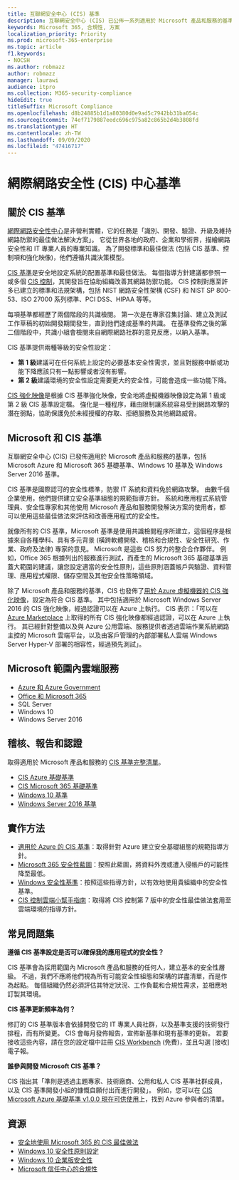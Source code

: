 ```yaml
---
title: 互聯網安全中心 (CIS) 基準
description: 互聯網安全中心 (CIS) 已公佈一系列適用於 Microsoft 產品和服務的基準
keywords: Microsoft 365, 合規性, 方案
localization_priority: Priority
ms.prod: microsoft-365-enterprise
ms.topic: article
f1.keywords:
- NOCSH
ms.author: robmazz
author: robmazz
manager: laurawi
audience: itpro
ms.collection: M365-security-compliance
hideEdit: true
titleSuffix: Microsoft Compliance
ms.openlocfilehash: d8b24885b1d1a80380d0e9ad5c7942bb31ba054c
ms.sourcegitcommit: 74ef7179887eedc696c975a82c865b2d4b3808fd
ms.translationtype: HT
ms.contentlocale: zh-TW
ms.lasthandoff: 09/09/2020
ms.locfileid: "47416717"
---
```

# <a name="center-for-internet-security-cis-benchmarks"></a>網際網路安全性 (CIS) 中心基準

## <a name="about-cis-benchmarks"></a>關於 CIS 基準

[網際網路安全性中心](https://www.cisecurity.org/)是非營利實體，它的任務是「識別、開發、驗證、升級及維持網路防禦的最佳做法解決方案」。 它從世界各地的政府、企業和學術界，描繪網路安全性和 IT 專業人員的專業知識。 為了開發標準和最佳做法 (包括 CIS 基準、控制項和強化映像)，他們遵循共識決策模型。  
  
[CIS 基準](https://www.cisecurity.org/cis-benchmarks/)是安全地設定系統的配置基準和最佳做法。 每個指導方針建議都參照一或多個 [CIS 控制](https://www.cisecurity.org/controls/)，其開發旨在協助組織改善其網路防禦功能。 CIS 控制對應至許多已建立的標準和法規架構，包括 NIST 網路安全性架構 (CSF) 和 NIST SP 800-53、ISO 27000 系列標準、PCI DSS、HIPAA 等等。  
  
每項基準都經歷了兩個階段的共識檢閱。 第一次是在專家召集討論、建立及測試工作草稿的初始開發期間發生，直到他們達成基準的共識。 在基準發佈之後的第二個階段中，共識小組會檢閱來自網際網路社群的意見反應，以納入基準。  
  
CIS 基準提供兩種等級的安全性設定：

- **第 1 級**建議可在任何系統上設定的必要基本安全性需求，並且對服務中斷或功能下降應該只有一點影響或者沒有影響。
- **第 2 級**建議環境的安全性設定需要更大的安全性，可能會造成一些功能下降。

[CIS 強化映像](https://www.cisecurity.org/blog/cis-hardened-images-now-in-microsoft-azure-marketplace/)是根據 CIS 基準強化映像，安全地將虛擬機器映像設定為第 1 級或第 2 級 CIS 基準設定檔。 強化是一種程序，藉由限制讓系統容易受到網路攻擊的潛在弱點，協助保護免於未經授權的存取、拒絕服務及其他網路威脅。

## <a name="microsoft-and-the-cis-benchmarks"></a>Microsoft 和 CIS 基準

互聯網安全中心 (CIS) 已發佈適用於 Microsoft 產品和服務的基準，包括 Microsoft Azure 和 Microsoft 365 基礎基準、Windows 10 基準及 Windows Server 2016 基準。  
  
CIS 基準是國際認可的安全性標準，防禦 IT 系統和資料免於網路攻擊。 由數千個企業使用，他們提供建立安全基準組態的規範指導方針。 系統和應用程式系統管理員、安全性專家和其他使用 Microsoft 產品和服務開發解決方案的使用者，都可以使用這些最佳做法來評估和改善應用程式的安全性。  
  
就像所有的 CIS 基準，Microsoft 基準是使用共識檢閱程序所建立，這個程序是根據來自各種學科、具有多元背景 (橫跨軟體開發、稽核和合規性、安全性研究、作業、政府及法律) 專家的意見。 Microsoft 是這些 CIS 努力的整合合作夥伴。 例如，Office 365 根據列出的服務進行測試，而產生的 Microsoft 365 基礎基準涵蓋大範圍的建議，讓您設定適當的安全性原則，這些原則涵蓋帳戶與驗證、資料管理、應用程式權限、儲存空間及其他安全性策略領域。  
  
除了 Microsoft 產品和服務的基準，CIS 也發佈了[用於 Azure 虛擬機器的 CIS 強化映像](https://www.cisecurity.org/blog/cis-hardened-images-now-in-microsoft-azure-marketplace/)，設定為符合 CIS 基準。 其中包括適用於 Microsoft Windows Server 2016 的 CIS 強化映像，經過認證可以在 Azure 上執行。 CIS 表示：「可以在 [Azure Marketplace](https://azuremarketplace.microsoft.com/marketplace/apps?search=center%20for%20internet%20security) 上取得的所有 CIS 強化映像都經過認證，可以在 Azure 上執行。 其已經針對整備以及與 Azure 公用雲端、服務提供者透過雲端作業系統網路主控的 Microsoft 雲端平台，以及由客戶管理的內部部署私人雲端 Windows Server Hyper-V 部署的相容性，經過預先測試」。

## <a name="microsoft-in-scope-cloud-services"></a>Microsoft 範圍內雲端服務

- [Azure 和 Azure Government](https://aka.ms/AzureCompliance)
- [Office 和 Microsoft 365](https://aka.ms/o365-compliance-framework)
- SQL Server
- Windows 10
- Windows Server 2016

## <a name="audits-reports-and-certificates"></a>稽核、報告和認證

取得適用於 Microsoft 產品和服務的 [CIS 基準完整清單](https://www.cisecurity.org/cis-benchmarks/)。

- [CIS Azure 基礎基準](https://www.cisecurity.org/benchmark/azure/)
- [CIS Microsoft 365 基礎基準](https://www.cisecurity.org/benchmark/microsoft_office/)
- [Windows 10 基準](https://www.cisecurity.org/benchmark/microsoft_windows_desktop/)
- [Windows Server 2016 基準](https://www.cisecurity.org/benchmark/microsoft_windows_server/)

## <a name="how-to-implement"></a>實作方法

- [適用於 Azure 的 CIS 基準](https://azure.microsoft.com/mediahandler/files/resourcefiles/cis-microsoft-azure-foundations-security-benchmark/CIS_Microsoft_Azure_Foundations_Benchmark_v1.0.0.pdf)：取得針對 Azure 建立安全基礎組態的規範指導方針。  
- [Microsoft 365 安全性藍圖](https://docs.microsoft.com/microsoft-365/security/office-365-security/security-roadmap)：按照此藍圖，將資料外洩或遭入侵帳戶的可能性降至最低。
- [Windows 安全性基準](https://docs.microsoft.com/windows/security/threat-protection/windows-security-baselines)：按照這些指導方針，以有效地使用貴組織中的安全性基準。
- [CIS 控制雲端小幫手指南](https://www.cisecurity.org/white-papers/cis-controls-cloud-companion-guide/)：取得將 CIS 控制第 7 版中的安全性最佳做法套用至雲端環境的指導方針。

## <a name="frequently-asked-questions"></a>常見問題集

**遵循 CIS 基準設定是否可以確保我的應用程式的安全性？**

CIS 基準會為採用範圍內 Microsoft 產品和服務的任何人，建立基本的安全性層級。 不過，我們不應將他們視為所有可能安全性組態和架構的詳盡清單，而是作為起點。 每個組織仍然必須評估其特定狀況、工作負載和合規性需求，並相應地訂製其環境。

**CIS 基準更新頻率為何？**

修訂的 CIS 基準版本會依據開發它的 IT 專業人員社群，以及基準支援的技術發行排程，而有所變更。 CIS 會每月發佈報告，宣佈新基準和現有基準的更新。 若要接收這些內容，請在您的設定檔中註冊 [CIS Workbench](https://workbench.cisecurity.org/) (免費)，並且勾選 [接收] 電子報。

**誰參與開發 Microsoft CIS 基準？**

CIS 指出其「準則是透過主題專家、技術廠商、公用和私人 CIS 基準社群成員，以及 CIS 基準開發小組的慷慨自願付出而進行開發」。 例如，您可以在 [CIS Microsoft Azure 基礎基準 v1.0.0 現在可供使用](https://www.cisecurity.org/blog/cis-microsoft-azure-foundations-benchmark-v1-0-0-now-available/)上，找到 Azure 參與者的清單。

## <a name="resources"></a>資源

- [安全地使用 Microsoft 365 的 CIS 最佳做法](https://www.microsoft.com/security/blog/2019/01/10/best-practices-for-securely-using-microsoft-365-the-cis-microsoft-365-foundations-benchmark-now-available/)
- [Windows 10 安全性原則設定](https://docs.microsoft.com/windows/security/threat-protection/security-policy-settings/security-policy-settings)
- [Windows 10 企業版安全性](https://docs.microsoft.com/windows/security/index)
- [Microsoft 信任中心的合規性](https://www.microsoft.com/trust-center/compliance/compliance-overview)
